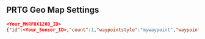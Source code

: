 
## PRTG Geo Map Settings

```json
<Your_MKRFOX1200_ID>
{"id":<Your_Sensor_ID>,"count":1,"waypointstyle":"mywaypoint","waypointmarker":2,"style":{"strokeColor":"#0404B4","strokeOpacity":0.0,"strokeWidth":4,"fillColor":"#ff2600","fillOpacity":0.1}}
```
